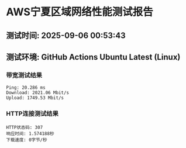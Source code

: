 # AWS宁夏区域网络性能测试报告
## 测试时间: 2025-09-06 00:53:43
## 测试环境: GitHub Actions Ubuntu Latest (Linux)

### 带宽测试结果
```
Ping: 20.286 ms
Download: 2021.06 Mbit/s
Upload: 1749.53 Mbit/s
```

### HTTP连接测试结果
```
HTTP状态码: 307
响应时间: 1.574188秒
下载速度: 0字节/秒
```

